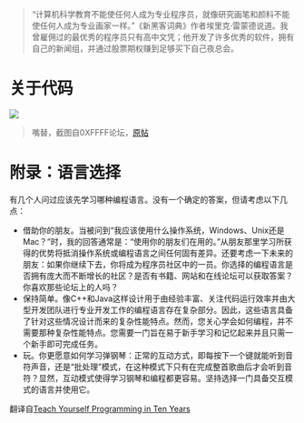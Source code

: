 > “计算机科学教育不能使任何人成为专业程序员，就像研究画笔和颜料不能使任何人成为专业画家一样。”《新黑客词典》作者埃里克·雷蒙德说道。我曾雇佣过的最优秀的程序员只有高中文凭；他开发了许多优秀的软件，拥有自己的新闻组，并通过股票期权赚到足够买下自己夜总会。

# 关于代码

![](../docs/img/AI?CS!.png)

> 嘴替，截图自0XFFFF论坛，[原帖](https://0xffff.one/d/329-xiao-bai-guan-yu-ren-zhi-de-yi-xie/3)

# 附录：语言选择

有几个人问过应该先学习哪种编程语言。没有一个确定的答案，但请考虑以下几点：
- 借助你的朋友。当被问到“我应该使用什么操作系统，Windows、Unix还是Mac？”时，我的回答通常是：“使用你的朋友们在用的。”从朋友那里学习所获得的优势将抵消操作系统或编程语言之间任何固有差异。还要考虑一下未来的朋友：如果你继续下去，你将成为程序员社区中的一员。你选择的编程语言是否拥有庞大而不断增长的社区？是否有书籍、网站和在线论坛可以获取答案？你喜欢那些论坛上的人吗？
- 保持简单。像C++和Java这样设计用于由经验丰富、关注代码运行效率并由大型开发团队进行专业开发工作的编程语言存在复杂部分。因此，这些语言具备了针对这些情况设计而来的复杂性能特点。然而，您关心学会如何编程，并不需要那种复杂性能特点。您需要一门旨在易于新手学习和记忆起来并且只需一个新手即可完成任务。
- 玩。你更愿意如何学习弹钢琴：正常的互动方式，即每按下一个键就能听到音符声音，还是“批处理”模式，在这种模式下只有在完成整首歌曲后才会听到音符？显然，互动模式使得学习钢琴和编程都更容易。坚持选择一门具备交互模式的语言并使用它。

翻译自[Teach Yourself Programming in Ten Years](https://norvig.com/21-days.html)